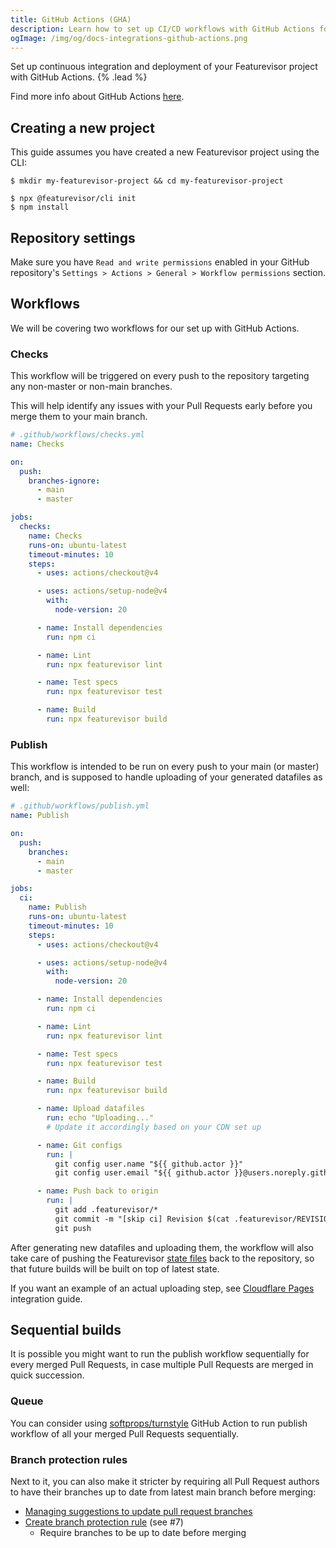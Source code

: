 ```yaml
---
title: GitHub Actions (GHA)
description: Learn how to set up CI/CD workflows with GitHub Actions for Featurevisor
ogImage: /img/og/docs-integrations-github-actions.png
---
```


Set up continuous integration and deployment of your Featurevisor project with GitHub Actions. {% .lead %}

Find more info about GitHub Actions [here](https://github.com/features/actions).

## Creating a new project

This guide assumes you have created a new Featurevisor project using the CLI:

```
$ mkdir my-featurevisor-project && cd my-featurevisor-project

$ npx @featurevisor/cli init
$ npm install
```

## Repository settings

Make sure you have `Read and write permissions` enabled in your GitHub repository's `Settings > Actions > General > Workflow permissions` section.

## Workflows

We will be covering two workflows for our set up with GitHub Actions.

### Checks

This workflow will be triggered on every push to the repository targeting any non-master or non-main branches.

This will help identify any issues with your Pull Requests early before you merge them to your main branch.

```yml
# .github/workflows/checks.yml
name: Checks

on:
  push:
    branches-ignore:
      - main
      - master

jobs:
  checks:
    name: Checks
    runs-on: ubuntu-latest
    timeout-minutes: 10
    steps:
      - uses: actions/checkout@v4

      - uses: actions/setup-node@v4
        with:
          node-version: 20

      - name: Install dependencies
        run: npm ci

      - name: Lint
        run: npx featurevisor lint

      - name: Test specs
        run: npx featurevisor test

      - name: Build
        run: npx featurevisor build
```

### Publish

This workflow is intended to be run on every push to your main (or master) branch, and is supposed to handle uploading of your generated datafiles as well:

```yml
# .github/workflows/publish.yml
name: Publish

on:
  push:
    branches:
      - main
      - master

jobs:
  ci:
    name: Publish
    runs-on: ubuntu-latest
    timeout-minutes: 10
    steps:
      - uses: actions/checkout@v4

      - uses: actions/setup-node@v4
        with:
          node-version: 20

      - name: Install dependencies
        run: npm ci

      - name: Lint
        run: npx featurevisor lint

      - name: Test specs
        run: npx featurevisor test

      - name: Build
        run: npx featurevisor build

      - name: Upload datafiles
        run: echo "Uploading..."
        # Update it accordingly based on your CDN set up

      - name: Git configs
        run: |
          git config user.name "${{ github.actor }}"
          git config user.email "${{ github.actor }}@users.noreply.github.com"

      - name: Push back to origin
        run: |
          git add .featurevisor/*
          git commit -m "[skip ci] Revision $(cat .featurevisor/REVISION)"
          git push
```

After generating new datafiles and uploading them, the workflow will also take care of pushing the Featurevisor [state files](/docs/state-files) back to the repository, so that future builds will be built on top of latest state.

If you want an example of an actual uploading step, see [Cloudflare Pages](/docs/integrations/cloudflare-pages/) integration guide.

## Sequential builds

It is possible you might want to run the publish workflow sequentially for every merged Pull Requests, in case multiple Pull Requests are merged in quick succession.

### Queue

You can consider using [softprops/turnstyle](https://github.com/softprops/turnstyle) GitHub Action to run publish workflow of all your merged Pull Requests sequentially.

### Branch protection rules

Next to it, you can also make it stricter by requiring all Pull Request authors to have their branches up to date from latest main branch before merging:

- [Managing suggestions to update pull request branches](https://docs.github.com/en/repositories/configuring-branches-and-merges-in-your-repository/configuring-pull-request-merges/managing-suggestions-to-update-pull-request-branches)
- [Create branch protection rule](https://docs.github.com/en/repositories/configuring-branches-and-merges-in-your-repository/managing-protected-branches/managing-a-branch-protection-rule#creating-a-branch-protection-rule) (see #7)
  -  Require branches to be up to date before merging

